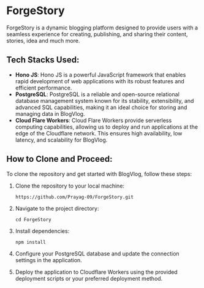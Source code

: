 # ForgeStory

ForgeStory is a dynamic blogging platform designed to provide users with a seamless experience for creating, publishing, and sharing their content, stories, idea and much more.

## Tech Stacks Used:
- **Hono JS**: Hono JS is a powerful JavaScript framework that enables rapid development of web applications with its robust features and efficient performance.
- **PostgreSQL**: PostgreSQL is a reliable and open-source relational database management system known for its stability, extensibility, and advanced SQL capabilities, making it an ideal choice for storing and managing data in BlogVlog.
- **Cloud Flare Workers**: Cloud Flare Workers provide serverless computing capabilities, allowing us to deploy and run applications at the edge of the Cloudflare network. This ensures high availability, low latency, and scalability for BlogVlog.

## How to Clone and Proceed:
To clone the repository and get started with BlogVlog, follow these steps:

1. Clone the repository to your local machine:
   ```
   https://github.com/Prayag-09/ForgeStory.git
   ```

2. Navigate to the project directory:
   ```
   cd ForgeStory
   ```

3. Install dependencies:
   ```
   npm install
   ```

4. Configure your PostgreSQL database and update the connection settings in the application.

5. Deploy the application to Cloudflare Workers using the provided deployment scripts or your preferred deployment method.
